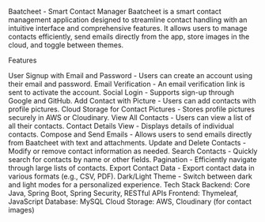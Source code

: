 Baatcheet - Smart Contact Manager
Baatcheet is a smart contact management application designed to streamline contact handling with an intuitive interface and comprehensive features. It allows users to manage contacts efficiently, send emails directly from the app, store images in the cloud, and toggle between themes.

Features

User Signup with Email and Password - Users can create an account using their email and password.
Email Verification - An email verification link is sent to activate the account.
Social Login - Supports sign-up through Google and GitHub.
Add Contact with Picture - Users can add contacts with profile pictures.
Cloud Storage for Contact Pictures - Stores profile pictures securely in AWS or Cloudinary.
View All Contacts - Users can view a list of all their contacts.
Contact Details View - Displays details of individual contacts.
Compose and Send Emails - Allows users to send emails directly from Baatcheet with text and attachments.
Update and Delete Contacts - Modify or remove contact information as needed.
Search Contacts - Quickly search for contacts by name or other fields.
Pagination - Efficiently navigate through large lists of contacts.
Export Contact Data - Export contact data in various formats (e.g., CSV, PDF).
Dark/Light Theme - Switch between dark and light modes for a personalized experience.
Tech Stack
Backend: Core Java, Spring Boot, Spring Security, RESTful APIs
Frontend: Thymeleaf, JavaScript
Database: MySQL
Cloud Storage: AWS, Cloudinary (for contact images)

